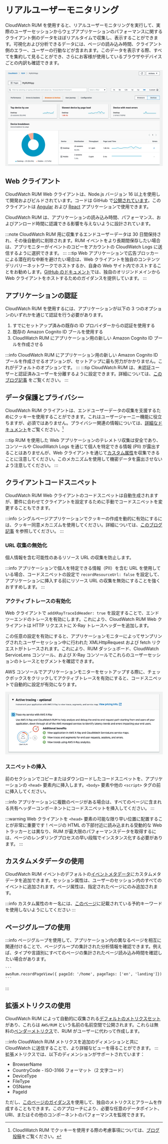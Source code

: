 # リアルユーザーモニタリング

CloudWatch RUM を使用すると、リアルユーザーモニタリングを実行して、実際のユーザーセッションからウェブアプリケーションのパフォーマンスに関するクライアント側のデータをほぼリアルタイムで収集し、表示することができます。可視化および分析できるデータには、ページの読み込み時間、クライアント側のエラー、ユーザーの行動などが含まれます。このデータを表示する際、すべてを集約して見ることができ、さらにお客様が使用しているブラウザやデバイスごとの内訳も確認できます。

![デバイスの内訳を示す RUM アプリケーションモニターダッシュボード](../images/rum2.png)



## Web クライアント

CloudWatch RUM Web クライアントは、Node.js バージョン 16 以上を使用して開発およびビルドされています。コードは GitHub で[公開されています](https://github.com/aws-observability/aws-rum-web)。このクライアントは [Angular](https://github.com/aws-observability/aws-rum-web/blob/main/docs/cdn_angular.md) および [React](https://github.com/aws-observability/aws-rum-web/blob/main/docs/cdn_react.md) アプリケーションで使用できます。

CloudWatch RUM は、アプリケーションの読み込み時間、パフォーマンス、およびアンロード時間に認識できる影響を与えないように設計されています。

:::note
    CloudWatch RUM 用に収集するエンドユーザーデータは 30 日間保持され、その後自動的に削除されます。RUM イベントをより長期間保存したい場合は、アプリモニターがイベントのコピーをアカウントの CloudWatch Logs に送信するように選択できます。
:::
:::tip
    Web アプリケーションで広告ブロッカーによる潜在的な中断を避けたい場合は、Web クライアントを独自のコンテンツデリバリーネットワークでホストするか、自身の Web サイト内でホストすることをお勧めします。[GitHub のドキュメント](https://github.com/aws-observability/aws-rum-web/blob/main/docs/cdn_installation.md)では、独自のオリジンドメインから Web クライアントをホストするためのガイダンスを提供しています。
:::



## アプリケーションの認証

CloudWatch RUM を使用するには、アプリケーションが以下の 3 つのオプションのいずれかを通じて認証を行う必要があります。

1. すでにセットアップ済みの既存の ID プロバイダーからの認証を使用する
2. 既存の Amazon Cognito ID プールを使用する
3. CloudWatch RUM にアプリケーション用の新しい Amazon Cognito ID プールを作成させる

:::info
    CloudWatch RUM にアプリケーション用の新しい Amazon Cognito ID プールを作成させるオプションが、セットアップに最も労力がかかりません。これがデフォルトのオプションです。
:::
:::tip
    CloudWatch RUM は、未認証ユーザーと認証済みユーザーを分離するように設定できます。詳細については、[このブログ記事](https://aws.amazon.com/blogs/mt/how-to-isolate-signed-in-users-from-guest-users-within-amazon-cloudwatch-rum/) をご覧ください。
:::



## データ保護とプライバシー

CloudWatch RUM クライアントは、エンドユーザーデータの収集を支援するためにクッキーを使用することができます。これはユーザージャーニー機能に役立ちますが、必須ではありません。プライバシー関連の情報については、[詳細なドキュメント](https://docs.aws.amazon.com/ja_jp/AmazonCloudWatch/latest/monitoring/CloudWatch-RUM-privacy.html)をご覧ください。[^1]

:::tip
    RUM を使用した Web アプリケーションのテレメトリ収集は安全であり、コンソールや CloudWatch Logs を通じて個人を特定できる情報 (PII) が露出することはありませんが、Web クライアントを通じて[カスタム属性](https://docs.aws.amazon.com/ja_jp/AmazonCloudWatch/latest/monitoring/CloudWatch-RUM-custom-metadata.html)を収集できることに注意してください。このメカニズムを使用して機密データを露出させないよう注意してください。
:::



## クライアントコードスニペット

CloudWatch RUM Web クライアントのコードスニペットは自動生成されますが、要件に合わせてクライアントを設定するために手動でコードスニペットを変更することもできます。

:::info
シングルページアプリケーションでクッキーの作成を動的に有効にするには、クッキー同意メカニズムを使用してください。詳細については、[このブログ記事](https://aws.amazon.com/blogs/mt/how-and-when-to-enable-session-cookies-with-amazon-cloudwatch-rum/) を参照してください。
:::



### URL 収集の無効化

個人情報を含む可能性のあるリソース URL の収集を防止します。

:::info
    アプリケーションで個人を特定できる情報（PII）を含む URL を使用している場合、コードスニペットの設定で `recordResourceUrl: false` を設定して、アプリケーションに挿入する前にリソース URL の収集を無効にすることを強くおすすめします。
:::



### アクティブトレースの有効化

Web クライアントで `addXRayTraceIdHeader: true` を設定することで、エンドツーエンドのトレースを有効にします。これにより、CloudWatch RUM Web クライアントは HTTP リクエストに X-Ray トレースヘッダーを追加します。

この任意の設定を有効にすると、アプリケーションモニターによってサンプリングされたユーザーセッション中に行われた XMLHttpRequest および fetch リクエストがトレースされます。これにより、RUM ダッシュボード、CloudWatch ServiceLens コンソール、および X-Ray コンソールでこれらのユーザーセッションのトレースとセグメントを確認できます。

AWS コンソールでアプリケーションモニターをセットアップする際に、チェックボックスをクリックしてアクティブトレースを有効にすると、コードスニペットで自動的に設定が有効になります。

![RUM アプリケーションモニターのアクティブトレース設定](../images/rum1.png)



### スニペットの挿入

前のセクションでコピーまたはダウンロードしたコードスニペットを、アプリケーションの `<head>` 要素内に挿入します。`<body>` 要素や他の `<script>` タグの前に挿入してください。

:::info
アプリケーションに複数のページがある場合は、すべてのページに含まれる共有ヘッダーコンポーネントにコードスニペットを挿入してください。
:::

:::warning
Web クライアントを `<head>` 要素の可能な限り早い位置に配置することが非常に重要です！ページの HTML の下部付近に読み込まれる受動的な Web トラッカーとは異なり、RUM が最大限のパフォーマンスデータを取得するには、ページのレンダリングプロセスの早い段階でインスタンス化する必要があります。
:::



## カスタムメタデータの使用

CloudWatch RUM イベントのデフォルトの[イベントメタデータ](https://docs.aws.amazon.com/ja_jp/AmazonCloudWatch/latest/monitoring/CloudWatch-RUM-datacollected.html)にカスタムメタデータを追加できます。セッション属性は、ユーザーのセッション内のすべてのイベントに追加されます。ページ属性は、指定されたページにのみ追加されます。

:::info
    カスタム属性のキー名には、[このページ](https://docs.aws.amazon.com/ja_jp/AmazonCloudWatch/latest/monitoring/CloudWatch-RUM-custom-metadata.html)に記載されている予約キーワードを使用しないようにしてください
:::



## ページグループの使用

:::info
    ページグループを使用して、アプリケーション内の異なるページを相互に関連付けることで、ページグループの集計された分析情報を確認できます。例えば、タイプや言語別にすべてのページの集計されたページ読み込み時間を確認したい場合があります。

    ```
    awsRum.recordPageView({ pageId: '/home', pageTags: ['en', 'landing']})
    ```
:::



## 拡張メトリクスの使用

CloudWatch RUM によって自動的に収集される[デフォルトのメトリクスセット](https://docs.aws.amazon.com/ja_jp/AmazonCloudWatch/latest/monitoring/CloudWatch-RUM-metrics.html)があり、これらは `AWS/RUM` という名前の名前空間で公開されます。これらは無料の[ベンダーメトリクス](../tools/metrics/#vended-metrics)で、RUM がユーザーに代わって作成します。

:::info
    CloudWatch RUM メトリクスを追加のディメンションと共に CloudWatch に送信することで、より詳細なビューを得ることができます。
:::
拡張メトリクスでは、以下のディメンションがサポートされています：

- BrowserName
- CountryCode - ISO-3166 フォーマット（2 文字コード）
- DeviceType
- FileType
- OSName
- PageId

ただし、[このページのガイダンス](https://aws.amazon.com/blogs/mt/create-metrics-and-alarms-for-specific-web-pages-amazon-cloudwatch-rum/)を使用して、独自のメトリクスとアラームを作成することもできます。このアプローチにより、必要な任意のデータポイント、URI、またはその他のコンポーネントのパフォーマンスを監視できます。

[^1]: CloudWatch RUM でクッキーを使用する際の考慮事項については、[ブログ投稿](https://aws.amazon.com/blogs/mt/how-and-when-to-enable-session-cookies-with-amazon-cloudwatch-rum/)をご覧ください。
